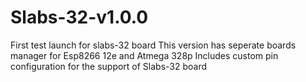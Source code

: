 # Slabs-32-v1.0.0
First test launch for slabs-32 board
This version has seperate boards manager for Esp8266 12e and Atmega 328p
Includes custom pin configuration for the support of Slabs-32 board
